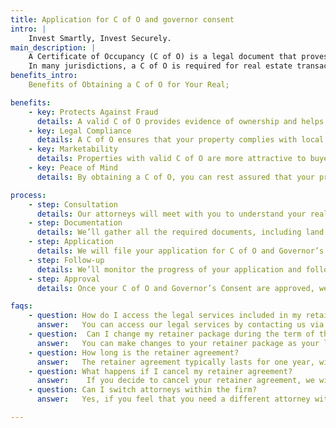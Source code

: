 ```yaml
---
title: Application for C of O and governor consent
intro: |
    Invest Smartly, Invest Securely.
main_description: |
    A Certificate of Occupancy (C of O) is a legal document that proves ownership of real estate and grants the holder the right to occupy, develop, or build on the property.
    In many jurisdictions, a C of O is required for real estate transactions, including buying and selling, mortgages, and construction. Without a valid C of O, a property may be considered illegal, which could result in fines, demolition, or other legal action.
benefits_intro:
    Benefits of Obtaining a C of O for Your Real;

benefits:
    - key: Protects Against Fraud
      details: A valid C of O provides evidence of ownership and helps protect against fraudulent claims to your property.
    - key: Legal Compliance
      details: A C of O ensures that your property complies with local zoning and building codes, protecting you from potential legal issues and penalties.
    - key: Marketability
      details: Properties with valid C of O are more attractive to buyers and lenders, increasing their market value and appeal.
    - key: Peace of Mind
      details: By obtaining a C of O, you can rest assured that your property is legally recognized and that your ownership rights are protected.

process:
    - step: Consultation
      details: Our attorneys will meet with you to understand your real estate needs and objectives
    - step: Documentation
      details: We’ll gather all the required documents, including land title, survey plan, and proof of ownership.
    - step: Application
      details: We will file your application for C of O and Governor’s Consent with the appropriate government agencies.
    - step: Follow-up
      details: We’ll monitor the progress of your application and follow up with government agencies to ensure a timely response.
    - step: Approval
      details: Once your C of O and Governor’s Consent are approved, we’ll inform you and assist with any post-approval requirements, such as property registration.

faqs:
    - question: How do I access the legal services included in my retainer?
      answer:   You can access our legal services by contacting us via phone, email, or online portal. We will then work with you to schedule consultations, review documents, and provide ongoing advice.
    - question:  Can I change my retainer package during the term of the agreement?
      answer:   You can make changes to your retainer package as your legal needs evolve, subject to the terms and conditions of the agreement.
    - question: How long is the retainer agreement?
      answer:   The retainer agreement typically lasts for one year, with the option to renew at the end of the term.
    - question: What happens if I cancel my retainer agreement?
      answer:    If you decide to cancel your retainer agreement, we will provide a written statement outlining any work performed and expenses incurred to date. You will be responsible for paying any outstanding fees and expenses.
    - question: Can I switch attorneys within the firm?
      answer:   Yes, if you feel that you need a different attorney within our firm, we will work with you to transition your legal needs to the best-suited attorney.

---
```

